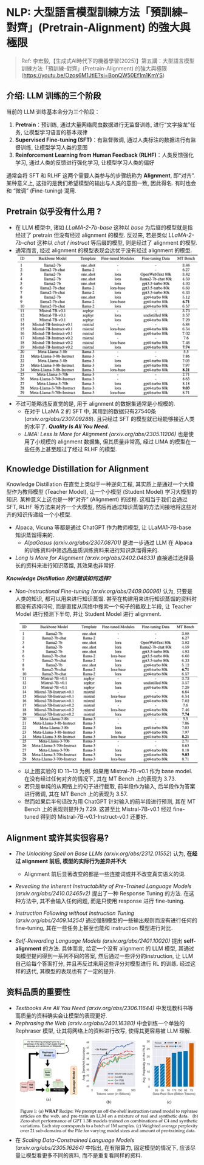# NLP: 大型語言模型訓練方法「預訓練–對齊」(Pretrain-Alignment) 的強大與極限

> Ref:  李宏毅,【生成式AI時代下的機器學習(2025)】第五講：大型語言模型訓練方法「預訓練–對齊」(Pretrain-Alignment) 的強大與極限 (https://youtu.be/Ozos6M1JtIE?si=BonQW50Ef1m1KmYS)

## 介绍: LLM 训练的三个阶段

当前的 LLM 训练基本会分为三个阶段：
1. **Pretrain**：预训练, 通过大量网络爬虫数据进行无监督训练, 进行“文字接龙”任务, 让模型学习语言的基本规律
2. **Supervised Fine-tuning (SFT)**：有监督微调, 通过人类标注的数据进行有监督训练, 让模型学习人类的意图
3. **Reinforcement Learning from Human Feedback (RLHF)**：人类反馈强化学习, 通过人类的反馈进行强化学习, 让模型学习人类的偏好

通常会将 SFT 和 RLHF 这两个需要人类参与的步骤统称为 **Alignment**, 即“对齐”.  某种意义上, 这指的是我们希望模型的输出与人类的意图一致, 因此得名. 有时也会和 “微调” (Fine-tuning) 混用.

## Pretrain 似乎没有什么用 ?

- 在 LLM 模型中, 诸如 *LLaMA-2-7b-base* 这种以 *base* 为后缀的模型就是指经过了 pretrain 但没有经过 alignment 的模型. 反过来, 若是类似 *LLaMA-2-7b-chat* 这种以 *chat* / *instruct* 等后缀的模型, 则是经过了 alignment 的模型.  
- 通常而言, 经过 alignment 的模型表现会远优于没有经过 alignment 的模型. 
    ![arxiv.org/abs/2409.00096 LLMs 在 MT Bench 的表现得分, 经过alignment的模型得分明显更高](https://raw.githubusercontent.com/By-Xin/Blog-figs/main/20250404142658.png)
- 不过可能略违反直觉的是, 用于 alignment 的数据集通常是小规模的. 
  - 在对于 LLaMA 2 的 SFT 中, 其用到的数据只有27540条 (*arxiv.org/abs/2307.09288*). 且只经过 SFT 的模型就已经能够接近人类的水平了. ***Quality Is All You Need.***
  - *LIMA: Less Is More for Alignment (arxiv.org/abs/2305.11206)* 也是使用了小规模的 alignment 数据集, 但其质量非常高, 经过 LIMA 的模型在一些任务上甚至超过了经过 RLHF 的模型.


## Knowledge Distillation for Alignment

Knowledge Distillation 在直觉上类似于一种逆向工程, 其实质上是通过一个大模型作为教师模型 (Teacher Model), 让一个小模型 (Student Model) 学习大模型的知识. 某种意义上这也是一种“对齐” (Alignment) 的过程. 这相当于我们会通过 SFT, RLHF 等方法来对齐一个大模型, 然后再通过知识蒸馏的方法间接地将这些对齐的知识传递给一个小模型.
- Alpaca, Vicuna 等都是通过 ChatGPT 作为教师模型, 让 LLaMA1-7B-base 知识蒸馏得来的. 
  - *AlpaGasus (arxiv.org/abs/2307.08701)* 是进一步通过 LLM 在 Alpaca 的训练资料中筛选高品质训练资料来进行知识蒸馏得来的. 
- *Long Is More for Alignment (arxiv.org/abs/2402.04833)* 直接通过选择最长的资料来进行知识蒸馏, 其效果也非常好.

***Knowledge Distillation 的问题该如何选择?***

- *Non-instructional Fine-tuning (arxiv.org/abs/2409.00096)* 认为, 只要是人类的知识, 都可以用来进行知识蒸馏. 甚至在构建用来进行知识蒸馏的资料时都没有选择问句, 而是直接从网络中搜索一个句子的截取上半段, 让 Teacher Model 进行预测下半句, 并让 Student Model 进行 alignment.
    ![LLM 在 MT Bench 的表现得分 (Non-instructional Fine-tuning)](https://raw.githubusercontent.com/By-Xin/Blog-figs/main/20250404150743.png)
    - 以上图实验的 ID 11~13 为例. 如果用 Mistral-7B-v0.1 作为 base model. 在没有经过任何对齐的情况下, 其在 MT Bench 上的表现为 3.73. 
    - 若只是单纯的从网络上的句子进行截取, 前半段作为输入, 后半段作为答案进行微调, 其在 MT Bench 上的表现为 3.57. 
    - 然而如果后半句话改为用 ChatGPT 针对输入的前半段进行预测, 其在 MT Bench 上的表现则提升为 7.29. 这甚至比 Mistral-7B-v0.1 经过 fine-tuned 得到的 Mistral-7B-v0.1-Instruct-v0.1 还要好.

## Alignment 或许其实很容易?

- *The Unlocking Spell on Base LLMs (arxiv.org/abs/2312.01552*) 认为, **在经过 alignment 前后, 模型的实际行为差异并不大**
  - Alignment 前后显著改变的都是一些连接词或并不改变真实语义的词.

- *Revealing the Inherent Instructability of Pre-Trained Language Models (arxiv.org/abs/2410.02465v2)* 提出了一种 Response Tuning 的方法. 在这种方法中, 其不会输入任何问题, 而是只使用 response 进行 fine-tuning. 
- *Instruction Following without Instruction Tuning (arxiv.org/abs/2409.14254)* 通过强制模型的一些输出规则而没有进行任何的 fine-tuning, 其在一些任务上甚至也能和 instruction 模型进行对比.

- *Self-Rewarding Language Models (arxiv.org/abs/2401.10020)* 提出 **self-alignment** 的方法. 具体而言, 给定一个没有 alignment 的 LLM 模型, 其通过向模型提问得到一系列不同的答案, 然后通过一些评分的instruction, 让 LLM 自己给每个答案打分, 并且再反过来用这些评分对模型进行 RL 的训练. 经过这样的迭代, 其模型的表现也有了一定的提升. 
  
## 资料品质的重要性

- *Textbooks Are All You Need (arxiv.org/abs/2306.11644)* 中发现教科书等高质量的资料确实会让模型的表现更好. 
- *Rephrasing the Web (arxiv.org/abs/2401.16380)* 中会训练一个单独的 Rephraser 模型, 让其将网络上的资料进行改写, 使得其更容易被 LLM 理解.
  ![Rephrasing the Web 中的资料品质对模型表现的影响](https://raw.githubusercontent.com/By-Xin/Blog-figs/main/20250404220841.png)
- 在 *Scaling Data-Constrained Language Models (arxiv.org/abs/2305.16264)* 中指出, 在有限算力, 固定模型的情况下, 应该尽量让模型看更多不同的资料, 而不是重复看同样的资料. 